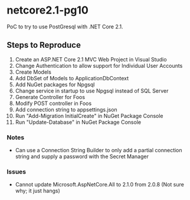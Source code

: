 # netcore2.1-pg10
PoC to try to use PostGresql with .NET Core 2.1.

## Steps to Reproduce
 1. Create an ASP.NET Core 2.1 MVC Web Project in Visual Studio
 2. Change Authentication to allow support for Individual User Accounts
 3. Create Models
 4. Add DbSet of Models to ApplicationDbContext
 5. Add NuGet packages for Npgsql
 6. Change service in startup to use Npgsql instead of SQL Server
 7. Generate Controller for Foos
 8. Modify POST controller in Foos
 9. Add connection string to appsettings.json
 10. Run "Add-Migration InitialCreate" in NuGet Package Console
 11. Run "Update-Database" in NuGet Package Console
 
### Notes
 - Can use a Connection String Builder to only add a partial connection string and supply a password with the Secret Manager

### Issues
 - Cannot update Microsoft.AspNetCore.All to 2.1.0 from 2.0.8 (Not sure why; it just hangs)
